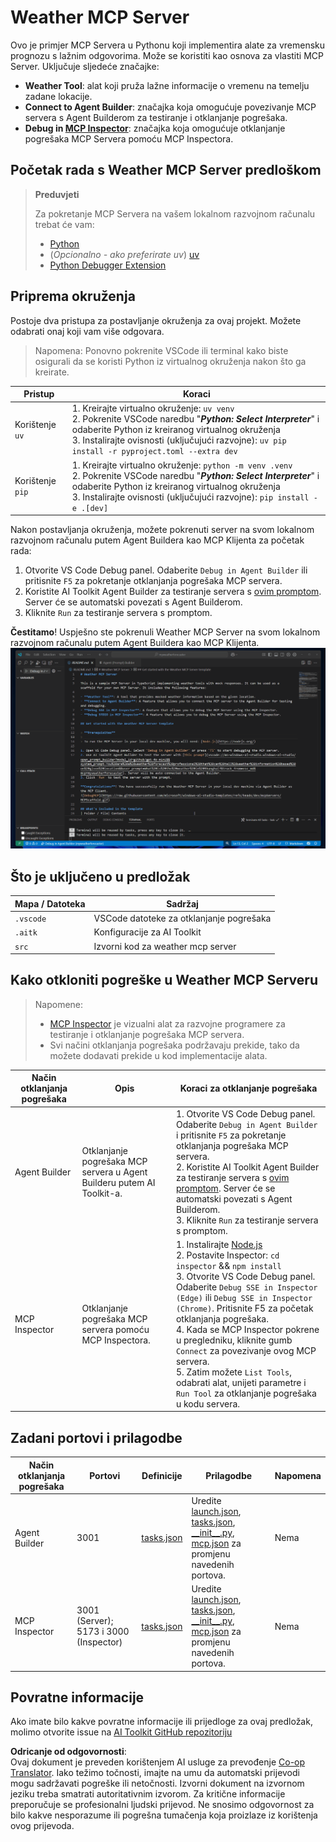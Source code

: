 <!--
CO_OP_TRANSLATOR_METADATA:
{
  "original_hash": "999c5e7623c1e2d5e5a07c2feb39eb67",
  "translation_date": "2025-07-14T08:33:30+00:00",
  "source_file": "10-StreamliningAIWorkflowsBuildingAnMCPServerWithAIToolkit/lab3/code/weather_mcp/README.md",
  "language_code": "hr"
}
-->
# Weather MCP Server

Ovo je primjer MCP Servera u Pythonu koji implementira alate za vremensku prognozu s lažnim odgovorima. Može se koristiti kao osnova za vlastiti MCP Server. Uključuje sljedeće značajke:

- **Weather Tool**: alat koji pruža lažne informacije o vremenu na temelju zadane lokacije.
- **Connect to Agent Builder**: značajka koja omogućuje povezivanje MCP servera s Agent Builderom za testiranje i otklanjanje pogrešaka.
- **Debug in [MCP Inspector](https://github.com/modelcontextprotocol/inspector)**: značajka koja omogućuje otklanjanje pogrešaka MCP Servera pomoću MCP Inspectora.

## Početak rada s Weather MCP Server predloškom

> **Preduvjeti**
>
> Za pokretanje MCP Servera na vašem lokalnom razvojnom računalu trebat će vam:
>
> - [Python](https://www.python.org/)
> - (*Opcionalno - ako preferirate uv*) [uv](https://github.com/astral-sh/uv)
> - [Python Debugger Extension](https://marketplace.visualstudio.com/items?itemName=ms-python.debugpy)

## Priprema okruženja

Postoje dva pristupa za postavljanje okruženja za ovaj projekt. Možete odabrati onaj koji vam više odgovara.

> Napomena: Ponovno pokrenite VSCode ili terminal kako biste osigurali da se koristi Python iz virtualnog okruženja nakon što ga kreirate.

| Pristup | Koraci |
| -------- | ----- |
| Korištenje `uv` | 1. Kreirajte virtualno okruženje: `uv venv` <br>2. Pokrenite VSCode naredbu "***Python: Select Interpreter***" i odaberite Python iz kreiranog virtualnog okruženja <br>3. Instalirajte ovisnosti (uključujući razvojne): `uv pip install -r pyproject.toml --extra dev` |
| Korištenje `pip` | 1. Kreirajte virtualno okruženje: `python -m venv .venv` <br>2. Pokrenite VSCode naredbu "***Python: Select Interpreter***" i odaberite Python iz kreiranog virtualnog okruženja<br>3. Instalirajte ovisnosti (uključujući razvojne): `pip install -e .[dev]` |

Nakon postavljanja okruženja, možete pokrenuti server na svom lokalnom razvojnom računalu putem Agent Buildera kao MCP Klijenta za početak rada:
1. Otvorite VS Code Debug panel. Odaberite `Debug in Agent Builder` ili pritisnite `F5` za pokretanje otklanjanja pogrešaka MCP servera.
2. Koristite AI Toolkit Agent Builder za testiranje servera s [ovim promptom](../../../../../../../../../../open_prompt_builder). Server će se automatski povezati s Agent Builderom.
3. Kliknite `Run` za testiranje servera s promptom.

**Čestitamo**! Uspješno ste pokrenuli Weather MCP Server na svom lokalnom razvojnom računalu putem Agent Buildera kao MCP Klijenta.
![DebugMCP](https://raw.githubusercontent.com/microsoft/windows-ai-studio-templates/refs/heads/dev/mcpServers/mcp_debug.gif)

## Što je uključeno u predložak

| Mapa / Datoteka | Sadržaj                                     |
| ------------ | -------------------------------------------- |
| `.vscode`    | VSCode datoteke za otklanjanje pogrešaka    |
| `.aitk`      | Konfiguracije za AI Toolkit                   |
| `src`        | Izvorni kod za weather mcp server             |

## Kako otkloniti pogreške u Weather MCP Serveru

> Napomene:
> - [MCP Inspector](https://github.com/modelcontextprotocol/inspector) je vizualni alat za razvojne programere za testiranje i otklanjanje pogrešaka MCP servera.
> - Svi načini otklanjanja pogrešaka podržavaju prekide, tako da možete dodavati prekide u kod implementacije alata.

| Način otklanjanja pogrešaka | Opis | Koraci za otklanjanje pogrešaka |
| ---------- | ----------- | --------------- |
| Agent Builder | Otklanjanje pogrešaka MCP servera u Agent Builderu putem AI Toolkit-a. | 1. Otvorite VS Code Debug panel. Odaberite `Debug in Agent Builder` i pritisnite `F5` za pokretanje otklanjanja pogrešaka MCP servera.<br>2. Koristite AI Toolkit Agent Builder za testiranje servera s [ovim promptom](../../../../../../../../../../open_prompt_builder). Server će se automatski povezati s Agent Builderom.<br>3. Kliknite `Run` za testiranje servera s promptom. |
| MCP Inspector | Otklanjanje pogrešaka MCP servera pomoću MCP Inspectora. | 1. Instalirajte [Node.js](https://nodejs.org/)<br> 2. Postavite Inspector: `cd inspector` && `npm install` <br> 3. Otvorite VS Code Debug panel. Odaberite `Debug SSE in Inspector (Edge)` ili `Debug SSE in Inspector (Chrome)`. Pritisnite F5 za početak otklanjanja pogrešaka.<br> 4. Kada se MCP Inspector pokrene u pregledniku, kliknite gumb `Connect` za povezivanje ovog MCP servera.<br> 5. Zatim možete `List Tools`, odabrati alat, unijeti parametre i `Run Tool` za otklanjanje pogrešaka u kodu servera.<br> |

## Zadani portovi i prilagodbe

| Način otklanjanja pogrešaka | Portovi | Definicije | Prilagodbe | Napomena |
| ---------- | ----- | ------------ | -------------- |-------------- |
| Agent Builder | 3001 | [tasks.json](../../../../../../10-StreamliningAIWorkflowsBuildingAnMCPServerWithAIToolkit/lab3/code/weather_mcp/.vscode/tasks.json) | Uredite [launch.json](../../../../../../10-StreamliningAIWorkflowsBuildingAnMCPServerWithAIToolkit/lab3/code/weather_mcp/.vscode/launch.json), [tasks.json](../../../../../../10-StreamliningAIWorkflowsBuildingAnMCPServerWithAIToolkit/lab3/code/weather_mcp/.vscode/tasks.json), [\_\_init\_\_.py](../../../../../../10-StreamliningAIWorkflowsBuildingAnMCPServerWithAIToolkit/lab3/code/weather_mcp/src/__init__.py), [mcp.json](../../../../../../10-StreamliningAIWorkflowsBuildingAnMCPServerWithAIToolkit/lab3/code/weather_mcp/.aitk/mcp.json) za promjenu navedenih portova. | Nema |
| MCP Inspector | 3001 (Server); 5173 i 3000 (Inspector) | [tasks.json](../../../../../../10-StreamliningAIWorkflowsBuildingAnMCPServerWithAIToolkit/lab3/code/weather_mcp/.vscode/tasks.json) | Uredite [launch.json](../../../../../../10-StreamliningAIWorkflowsBuildingAnMCPServerWithAIToolkit/lab3/code/weather_mcp/.vscode/launch.json), [tasks.json](../../../../../../10-StreamliningAIWorkflowsBuildingAnMCPServerWithAIToolkit/lab3/code/weather_mcp/.vscode/tasks.json), [\_\_init\_\_.py](../../../../../../10-StreamliningAIWorkflowsBuildingAnMCPServerWithAIToolkit/lab3/code/weather_mcp/src/__init__.py), [mcp.json](../../../../../../10-StreamliningAIWorkflowsBuildingAnMCPServerWithAIToolkit/lab3/code/weather_mcp/.aitk/mcp.json) za promjenu navedenih portova. | Nema |

## Povratne informacije

Ako imate bilo kakve povratne informacije ili prijedloge za ovaj predložak, molimo otvorite issue na [AI Toolkit GitHub repozitoriju](https://github.com/microsoft/vscode-ai-toolkit/issues)

**Odricanje od odgovornosti**:  
Ovaj dokument je preveden korištenjem AI usluge za prevođenje [Co-op Translator](https://github.com/Azure/co-op-translator). Iako težimo točnosti, imajte na umu da automatski prijevodi mogu sadržavati pogreške ili netočnosti. Izvorni dokument na izvornom jeziku treba smatrati autoritativnim izvorom. Za kritične informacije preporučuje se profesionalni ljudski prijevod. Ne snosimo odgovornost za bilo kakve nesporazume ili pogrešna tumačenja koja proizlaze iz korištenja ovog prijevoda.